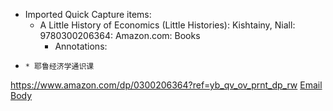 - Imported Quick Capture items:
    - A Little History of Economics (Little Histories): Kishtainy, Niall: 9780300206364: Amazon.com: Books
        - Annotations:

*     * 耶鲁经济学通识课



https://www.amazon.com/dp/0300206364?ref=yb_qv_ov_prnt_dp_rw [Email Body](https://files.todoist.com/i00iLFxniSkjWLqnc0aL0_NhLaNZGO5Ut2sF6cZWBYKwXzVanSk5gMKFFwOPFc3V/by/21878347/as/file.html)
